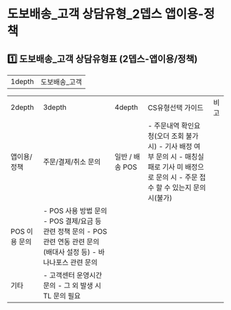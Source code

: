 # 도보배송_고객 상담유형_2뎁스 앱이용-정책

**1️⃣ 도보배송\_고객** **상담유형표 (2뎁스-앱이용/정책)**
---------------------------------------

|  |  |
| --- | --- |
| 1depth | 도보배송\_고객 |

|  |  |  |  |  |
| --- | --- | --- | --- | --- |
| 2depth | 3depth | 4depth | CS유형선택 가이드 | 비고 |
| 앱이용/ 정책 | 주문/결제/취소 문의 | 일반 / 배송 POS | - 주문내역 확인요청(오더 조회 불가 시) - 기사 배정 여부 문의 시 - 매칭실패로 기사 미 배정으로 문의 시  - 주문 접수 할 수 있는지 문의 시(불가) |  |
| POS 이용 문의 | - POS 사용 방법 문의 - POS 결제/요금 등 관련 정책 문의 - POS 관련 연동 관련 문의(배대사 설정 등) - 바나나포스 관련 문의 |  |
| 기타 | - 고객센터 운영시간 문의 - 그 외 발생 시 TL 문의 필요 |  |